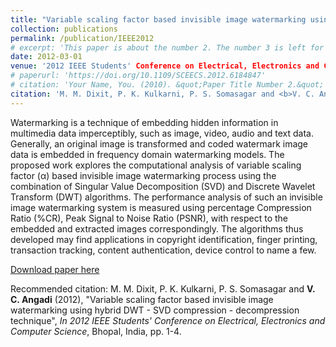 ```yaml
---
title: "Variable scaling factor based invisible image watermarking using hybrid DWT - SVD compression - decompression technique"
collection: publications
permalink: /publication/IEEE2012
# excerpt: 'This paper is about the number 2. The number 3 is left for future work.'
date: 2012-03-01
venue: '2012 IEEE Students' Conference on Electrical, Electronics and Computer Science, Bhopal, India'
# paperurl: 'https://doi.org/10.1109/SCEECS.2012.6184847'
# citation: 'Your Name, You. (2010). &quot;Paper Title Number 2.&quot; <i>Journal of Materials Research</i>. 1(2).'
citation: 'M. M. Dixit, P. K. Kulkarni, P. S. Somasagar and <b>V. C. Angadi</b> (2012), &quot;Variable scaling factor based invisible image watermarking using hybrid DWT - SVD compression - decompression technique&quot;, <i>In 2012 IEEE Students' Conference on Electrical, Electronics and Computer Science</i>, Bhopal, India, pp. 1-4.'
---
```

Watermarking is a technique of embedding hidden information in multimedia data imperceptibly, such as image, video, audio and text data. Generally, an original image is transformed and coded watermark image data is embedded in frequency domain watermarking models. The proposed work explores the computational analysis of variable scaling factor (α) based invisible image watermarking process using the combination of Singular Value Decomposition (SVD) and Discrete Wavelet Transform (DWT) algorithms. The performance analysis of such an invisible image watermarking system is measured using percentage Compression Ratio (%CR), Peak Signal to Noise Ratio (PSNR), with respect to the embedded and extracted images correspondingly. The algorithms thus developed may find applications in copyright identification, finger printing, transaction tracking, content authentication, device control to name a few.

[Download paper here](https://doi.org/10.1109/SCEECS.2012.6184847)

Recommended citation: M. M. Dixit, P. K. Kulkarni, P. S. Somasagar and <b>V. C. Angadi</b> (2012), &quot;Variable scaling factor based invisible image watermarking using hybrid DWT - SVD compression - decompression technique&quot;, <i>In 2012 IEEE Students' Conference on Electrical, Electronics and Computer Science</i>, Bhopal, India, pp. 1-4.